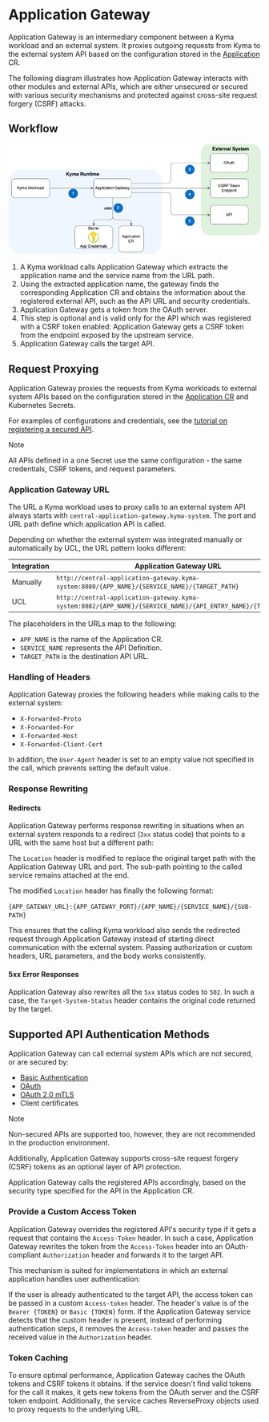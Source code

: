 # Application Gateway

Application Gateway is an intermediary component between a Kyma workload and an external system. It proxies outgoing requests from Kyma to the external system API based on the configuration stored in the [Application](../resources/04-10-application.md) CR.

The following diagram illustrates how Application Gateway interacts with other modules and external APIs, which are either unsecured or secured with various security mechanisms and protected against cross-site request forgery (CSRF) attacks.

## Workflow

![Application Gateway Diagram](../assets/gw-architecture.png)

1. A Kyma workload calls Application Gateway which extracts the application name and the service name from the URL path.
2. Using the extracted application name, the gateway finds the corresponding Application CR and obtains the information about the registered external API, such as the API URL and security credentials.
3. Application Gateway gets a token from the OAuth server.
4. This step is optional and is valid only for the API which was registered with a CSRF token enabled: Application Gateway gets a CSRF token from the endpoint exposed by the upstream service.
5. Application Gateway calls the target API.

## Request Proxying

Application Gateway proxies the requests from Kyma workloads to external system APIs based on the configuration stored in the [Application CR](../resources/04-10-application.md) and Kubernetes Secrets.

For examples of configurations and credentials, see the [tutorial on registering a secured API](../tutorials/01-30-register-secured-api.md).

> [!NOTE]
> All APIs defined in a one Secret use the same configuration - the same credentials, CSRF tokens, and request parameters.

### Application Gateway URL

The URL a Kyma workload uses to proxy calls to an external system API always starts with `central-application-gateway.kyma-system`. The port and URL path define which application API is called.

Depending on whether the external system was integrated manually or automatically by UCL, the URL pattern looks different:

| **Integration** | **Application Gateway URL** |
|-----------|-------------------------|
| Manually | `http://central-application-gateway.kyma-system:8080/{APP_NAME}/{SERVICE_NAME}/{TARGET_PATH}` |
|      UCL | `http://central-application-gateway.kyma-system:8082/{APP_NAME}/{SERVICE_NAME}/{API_ENTRY_NAME}/{TARGET_PATH}` |

The placeholders in the URLs map to the following:

- `APP_NAME` is the name of the Application CR.
- `SERVICE_NAME` represents the API Definition.
- `TARGET_PATH` is the destination API URL.

### Handling of Headers

Application Gateway proxies the following headers while making calls to the external system:

- `X-Forwarded-Proto`
- `X-Forwarded-For`
- `X-Forwarded-Host`
- `X-Forwarded-Client-Cert`

In addition, the `User-Agent` header is set to an empty value not specified in the call, which prevents setting the default value.

### Response Rewriting

#### Redirects

Application Gateway performs response rewriting in situations when an external system responds to a redirect (`3xx` status code) that points to a URL with the same host but a different path:

The `Location` header is modified to replace the original target path with the Application Gateway URL and port. The sub-path pointing to the called service remains attached at the end.

The modified `Location` header has finally the following format:

`{APP_GATEWAY_URL}:{APP_GATEWAY_PORT}/{APP_NAME}/{SERVICE_NAME}/{SUB-PATH}`

This ensures that the calling Kyma workload also sends the redirected request through Application Gateway instead of starting direct communication with the external system. Passing authorization or custom headers, URL parameters, and the body works consistently.

#### 5xx Error Responses

Application Gateway also rewrites all the `5xx` status codes to `502`. In such a case, the `Target-System-Status` header contains the original code returned by the target.

## Supported API Authentication Methods

Application Gateway can call external system APIs which are not secured, or are secured by:

- [Basic Authentication](https://tools.ietf.org/html/rfc7617)
- [OAuth](https://tools.ietf.org/html/rfc6750)
- [OAuth 2.0 mTLS](https://datatracker.ietf.org/doc/html/rfc8705)
- Client certificates

> [!NOTE]
> Non-secured APIs are supported too, however, they are not recommended in the production environment.

Additionally, Application Gateway supports cross-site request forgery (CSRF) tokens as an optional layer of API protection.

Application Gateway calls the registered APIs accordingly, based on the security type specified for the API in the Application CR.

### Provide a Custom Access Token

Application Gateway overrides the registered API's security type if it gets a request that contains the `Access-Token` header. In such a case, Application Gateway rewrites the token from the `Access-Token` header into an OAuth-compliant `Authorization` header and forwards it to the target API.

This mechanism is suited for implementations in which an external application handles user authentication:

If the user is already authenticated to the target API, the access token can be passed in a custom `Access-token` header. The header's value is of the `Bearer {TOKEN}` or `Basic {TOKEN}` form. If the Application Gateway service detects that the custom header is present, instead of performing authentication steps, it removes the `Access-token` header and passes the received value in the `Authorization` header.

### Token Caching

To ensure optimal performance, Application Gateway caches the OAuth tokens and CSRF tokens it obtains. If the service doesn't find valid tokens for the call it makes, it gets new tokens from the OAuth server and the CSRF token endpoint.
Additionally, the service caches ReverseProxy objects used to proxy requests to the underlying URL.
